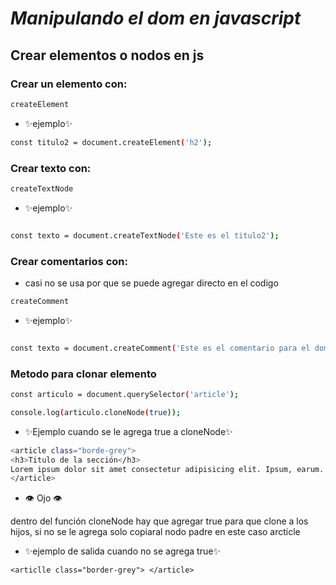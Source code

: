 # _Manipulando el dom en javascript_

## Crear elementos o nodos en js

### Crear un elemento con:

```sh
createElement
```

-   ✨ejemplo✨

```sh
const titulo2 = document.createElement('h2');
```

### Crear texto con:

```sh
createTextNode
```

-   ✨ejemplo✨

```sh

const texto = document.createTextNode('Este es el titulo2');
```

### Crear comentarios con:

-   casi no se usa por que se puede agregar directo en el codigo

```sh
createComment
```

-   ✨ejemplo✨

```sh

const texto = document.createComment('Este es el comentario para el dom');
```

### Metodo para clonar elemento

```sh
const articulo = document.querySelector('article');

console.log(articulo.cloneNode(true));
```

-   ✨Ejemplo cuando se le agrega true a cloneNode✨

```sh
<article class="borde-grey">
<h3>Titulo de la sección</h3>
Lorem ipsum dolor sit amet consectetur adipisicing elit. Ipsum, earum. Eius numquam corporis dignissimos iste ad cumque est, quidem ex modi obcaecati optio et officia molestiae vitae laboriosam consectetur mollitia!
</article>
```

-   👁️ Ojo 👁️

dentro del función cloneNode hay que agregar true para que clone a los hijos, si no se le agrega solo copiaral nodo padre en este caso arcticle

-   ✨ejemplo de salida cuando no se agrega true✨

```ssh
<articlle class="border-grey"> </article>
```
